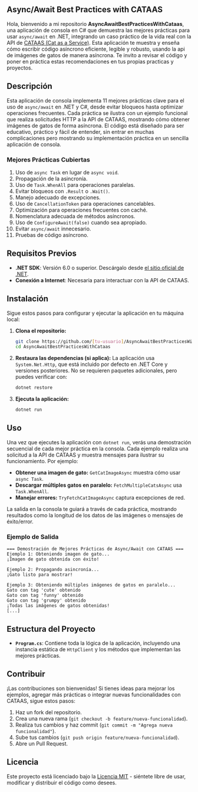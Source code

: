 ## Async/Await Best Practices with CATAAS

Hola, bienvenido a mi repositorio **AsyncAwaitBestPracticesWithCataas**, una aplicación de consola en C# que demuestra las mejores prácticas para usar `async/await` en .NET, integrando un caso práctico de la vida real con la API de [CATAAS (Cat as a Service)](https://cataas.com). Esta aplicación te muestra y enseña cómo escribir código asíncrono eficiente, legible y robusto, usando la api de imágenes de gatos de manera asíncrona. Te invito a revisar el código y poner en práctica estas recomendaciones en tus propias practicas y proyectos.

## Descripción

Esta aplicación de consola implementa 11 mejores prácticas clave para el uso de `async/await` en .NET y C#, desde evitar bloqueos hasta optimizar operaciones frecuentes. Cada práctica se ilustra con un ejemplo funcional que realiza solicitudes HTTP a la API de CATAAS, mostrando cómo obtener imágenes de gatos de forma asíncrona. El código está diseñado para ser educativo, práctico y fácil de entender, sin entrar en muchas complicaciones pero mostrando su implementación práctica en un sencilla aplicación de consola.

### Mejores Prácticas Cubiertas
1. Uso de `async Task` en lugar de `async void`.
2. Propagación de la asincronía.
3. Uso de `Task.WhenAll` para operaciones paralelas.
4. Evitar bloqueos con `.Result` o `.Wait()`.
5. Manejo adecuado de excepciones.
6. Uso de `CancellationToken` para operaciones cancelables.
7. Optimización para operaciones frecuentes con caché.
8. Nomenclatura adecuada de métodos asíncronos.
9. Uso de `ConfigureAwait(false)` cuando sea apropiado.
10. Evitar `async/await` innecesario.
11. Pruebas de código asíncrono.

## Requisitos Previos

- **.NET SDK**: Versión 6.0 o superior. Descárgalo desde [el sitio oficial de .NET](https://dotnet.microsoft.com/download).
- **Conexión a Internet**: Necesaria para interactuar con la API de CATAAS.

## Instalación

Sigue estos pasos para configurar y ejecutar la aplicación en tu máquina local:

1. **Clona el repositorio:**
   ```bash
   git clone https://github.com/[tu-usuario]/AsyncAwaitBestPracticesWithCataas.git
   cd AsyncAwaitBestPracticesWithCataas
   ```

2. **Restaura las dependencias (si aplica):**
   La aplicación usa `System.Net.Http`, que está incluido por defecto en .NET Core y versiones posteriores. No se requieren paquetes adicionales, pero puedes verificar con:
   ```bash
   dotnet restore
   ```

3. **Ejecuta la aplicación:**
   ```bash
   dotnet run
   ```

## Uso

Una vez que ejecutes la aplicación con `dotnet run`, verás una demostración secuencial de cada mejor práctica en la consola. Cada ejemplo realiza una solicitud a la API de CATAAS y muestra mensajes para ilustrar su funcionamiento. Por ejemplo:

- **Obtener una imagen de gato:** `GetCatImageAsync` muestra cómo usar `async Task`.
- **Descargar múltiples gatos en paralelo:** `FetchMultipleCatsAsync` usa `Task.WhenAll`.
- **Manejar errores:** `TryFetchCatImageAsync` captura excepciones de red.

La salida en la consola te guiará a través de cada práctica, mostrando resultados como la longitud de los datos de las imágenes o mensajes de éxito/error.

### Ejemplo de Salida
```
=== Demostración de Mejores Prácticas de Async/Await con CATAAS ===
Ejemplo 1: Obteniendo imagen de gato...
¡Imagen de gato obtenida con éxito!

Ejemplo 2: Propagando asincronía...
¡Gato listo para mostrar!

Ejemplo 3: Obteniendo múltiples imágenes de gatos en paralelo...
Gato con tag 'cute' obtenido
Gato con tag 'funny' obtenido
Gato con tag 'grumpy' obtenido
¡Todas las imágenes de gatos obtenidas!
[...]
```

## Estructura del Proyecto

- **`Program.cs`**: Contiene toda la lógica de la aplicación, incluyendo una instancia estática de `HttpClient` y los métodos que implementan las mejores prácticas.

## Contribuir

¡Las contribuciones son bienvenidas! Si tienes ideas para mejorar los ejemplos, agregar más prácticas o integrar nuevas funcionalidades con CATAAS, sigue estos pasos:

1. Haz un fork del repositorio.
2. Crea una nueva rama (`git checkout -b feature/nueva-funcionalidad`).
3. Realiza tus cambios y haz commit (`git commit -m "Agrega nueva funcionalidad"`).
4. Sube tus cambios (`git push origin feature/nueva-funcionalidad`).
5. Abre un Pull Request.

## Licencia

Este proyecto está licenciado bajo la [Licencia MIT](LICENSE.txt) - siéntete libre de usar, modificar y distribuir el código como desees.
